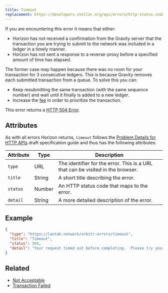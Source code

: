 ```yaml
---
title: Timeout
replacement: https://developers.stellar.org/api/errors/http-status-codes/horizon-specific/
---
```


If you are encountering this error it means that either:

* Horizon has not received a confirmation from the Gravity server that the transaction you are
  trying to submit to the network was included in a ledger in a timely manner.
* Horizon has not sent a response to a reverse-proxy before a specified amount of time has elapsed.

The former case may happen because there was no room for your transaction for 3 consecutive
ledgers. This is because Gravity removes each submitted transaction from a queue. To solve
this you can:

* Keep resubmitting the same transaction (with the same sequence number) and wait until it finally
  is added to a new ledger.
* Increase the [fee](../../../guides/concepts/fees.md) in order to prioritize the transaction.

This error returns a
[HTTP 504 Error](https://developer.mozilla.org/en-US/docs/Web/HTTP/Response_codes).

## Attributes

As with all errors Horizon returns, `timeout` follows the
[Problem Details for HTTP APIs](https://tools.ietf.org/html/draft-ietf-appsawg-http-problem-00)
draft specification guide and thus has the following attributes:

| Attribute   | Type   | Description                                                                     |
| ----------- | ------ | ------------------------------------------------------------------------------- |
| `type`      | URL    | The identifier for the error.  This is a URL that can be visited in the browser.|
| `title`     | String | A short title describing the error.                                             |
| `status`    | Number | An HTTP status code that maps to the error.                                     |
| `detail`    | String | A more detailed description of the error.                                       |

## Example
```json
{
  "type": "https://lantah.network/orbitr-errors/timeout",
  "title": "Timeout",
  "status": 504,
  "detail": "Your request timed out before completing.  Please try your request again. If you are submitting a transaction make sure you are sending exactly the same transaction (with the same sequence number)."
}
```

## Related

- [Not Acceptable](./not-acceptable.md)
- [Transaction Failed](./transaction-failed.md)
